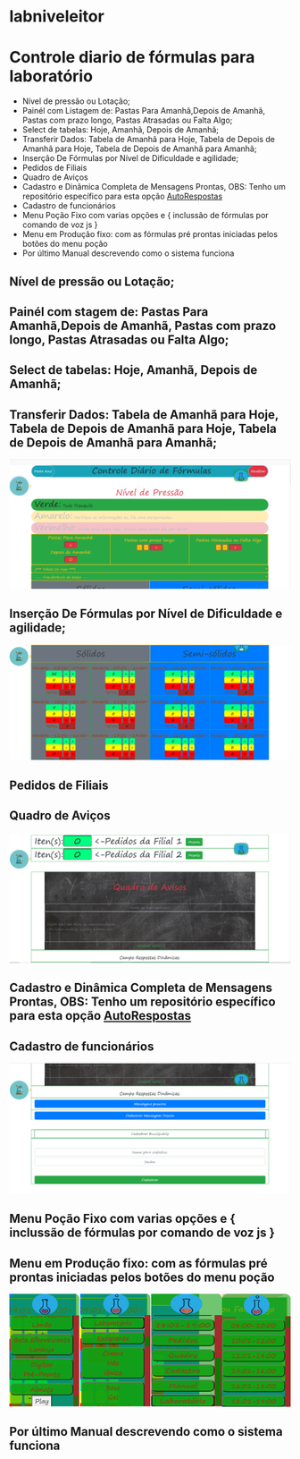# labniveleitor
 <h1>Controle diario de fórmulas para laboratório</h1>
 <ul> 
  <li>Nível de pressão ou Lotação;</li>
  <li>Painél com Listagem de: Pastas Para Amanhã,Depois de Amanhã, Pastas com prazo longo, Pastas Atrasadas ou Falta Algo;</li>
  <li>Select de tabelas: Hoje, Amanhã, Depois de Amanhã;</li>
 <li>Transferir Dados: Tabela de Amanhã para Hoje, Tabela de Depois de Amanhã para Hoje, Tabela de Depois de Amanhã para Amanhã;</li>
 <li>Inserção De Fórmulas por Nível de Dificuldade e agilidade;</li>
 <li>Pedidos de Filiais</li>
 <li>Quadro de Aviços</li>
 <li>
  Cadastro e Dinâmica Completa de Mensagens Prontas, OBS: Tenho um repositório específico para esta opção <a href='https://github.com/Maycon-crz/AutoRespostas'>AutoRespostas</a>  </li>
 <li>Cadastro de funcionários</li>
 <li>Menu Poção Fixo com varias opções e { inclussão de fórmulas por comando de voz js }</li>
 <li>Menu em Produção fixo: com as fórmulas pré prontas iniciadas pelos botões do menu poção</li>
 <li>Por último Manual descrevendo como o sistema funciona</li>
 </ul>
 <h2>Nível de pressão ou Lotação;</h2>
 <h2>Painél com stagem de: Pastas Para Amanhã,Depois de Amanhã, Pastas com prazo longo, Pastas Atrasadas ou Falta Algo;</h2>
 <h2>Select de tabelas: Hoje, Amanhã, Depois de Amanhã;</h2>
 <h2>Transferir Dados: Tabela de Amanhã para Hoje, Tabela de Depois de Amanhã para Hoje, Tabela de Depois de Amanhã para Amanhã;</h2>
 <img src='img/Apresentando/homeLab.PNG'>
 <h2>Inserção De Fórmulas por Nível de Dificuldade e agilidade;</h2>
 <img src='img/Apresentando/homeLab2.PNG'>
 <h2>Pedidos de Filiais</h2>
 <h2>Quadro de Aviços</h2>
 <img src='img/Apresentando/PedidosQuadroDeAvisos.PNG'>
 <h2>
  Cadastro e Dinâmica Completa de Mensagens Prontas, OBS: Tenho um repositório específico para esta opção <a href='https://github.com/Maycon-crz/AutoRespostas'>AutoRespostas</a>  </h2>
 <h2>Cadastro de funcionários</h2>
 <img src='img/Apresentando/MensagensDinamicasCadastroDeFuncionarios.PNG'>
 <h2>Menu Poção Fixo com varias opções e { inclussão de fórmulas por comando de voz js }</h2>
 <h2>Menu em Produção fixo: com as fórmulas pré prontas iniciadas pelos botões do menu poção</h2>
 <img src='img/Apresentando/Menu_fixo.PNG'>
 <h2>Por último Manual descrevendo como o sistema funciona</h2>
<!--  <img src='img/Apresentando/Menu_fixo.PNG'> -->
